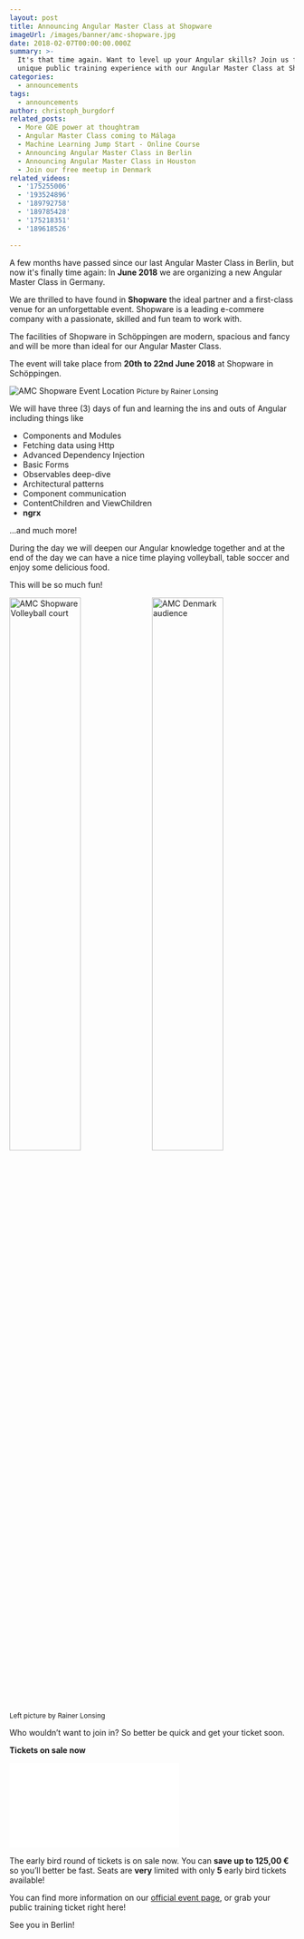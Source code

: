 ```yaml
---
layout: post
title: Announcing Angular Master Class at Shopware
imageUrl: /images/banner/amc-shopware.jpg
date: 2018-02-07T00:00:00.000Z
summary: >-
  It's that time again. Want to level up your Angular skills? Join us for a
  unique public training experience with our Angular Master Class at Shopware!
categories:
  - announcements
tags:
  - announcements
author: christoph_burgdorf
related_posts:
  - More GDE power at thoughtram
  - Angular Master Class coming to Málaga
  - Machine Learning Jump Start - Online Course
  - Announcing Angular Master Class in Berlin
  - Announcing Angular Master Class in Houston
  - Join our free meetup in Denmark
related_videos:
  - '175255006'
  - '193524896'
  - '189792758'
  - '189785428'
  - '175218351'
  - '189618526'

---
```



A few months have passed since our last Angular Master Class in Berlin, but now it's finally time again: In **June 2018** we are organizing a new Angular Master Class in Germany. 

We are thrilled to have found in **Shopware** the ideal partner and a first-class venue for an unforgettable event. Shopware is a leading e-commere company with a passionate, skilled and fun team to work with.

The facilities of Shopware in Schöppingen are modern, spacious and fancy and will be more than ideal for our Angular Master Class. 

The event will take place from **20th to 22nd June 2018** at Shopware in Schöppingen. 


<img src="/images/shopware_classroom.jpg" alt="AMC Shopware Event Location">
<span style="font-size: 12px">Picture by Rainer Lonsing</span>



We will have three (3) days of fun and learning the ins and outs of Angular including things like

- Components and Modules
- Fetching data using Http
- Advanced Dependency Injection
- Basic Forms
- Observables deep-dive
- Architectural patterns
- Component communication
- ContentChildren and ViewChildren
- **ngrx**

...and much more!


During the day we will deepen our Angular knowledge together and at the end of the day we can have a nice time playing volleyball, table soccer and enjoy some delicious food.

This will be so much fun! 

<img src="/images/shopware_volleyball.jpg" style="width:50%; float:left" alt="AMC Shopware Volleyball court">

<img src="/images/amc_denmark_audience.jpg" style="width:50%" alt="AMC Denmark audience">

<span style="font-size: 12px">Left picture by Rainer Lonsing</span>


Who wouldn’t want to join in? So better be quick and get your ticket soon.

**Tickets on sale now**

<iframe  src="//eventbrite.de/tickets-external?eid=42705611634&ref=etckt" frameborder="0" vspace="0" hspace="0" marginheight="5" marginwidth="5" scrolling="auto" allowtransparency="true"></iframe>


The early bird round of tickets is on sale now. You can **save up to 125,00 €** so you’ll better be fast. Seats are **very** limited with only **5** early bird tickets available!

You can find more information on our [official event page](https://amc-shopware.eventbrite.com), or grab your public training ticket right here!



See you in Berlin!


